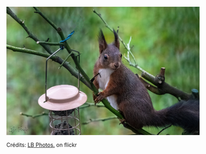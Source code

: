 ![Gaëtan](/images/2022-10-13.jpg)

Crédits: [LB Photos.](https://www.flickr.com/people/lucbarre/) on flickr